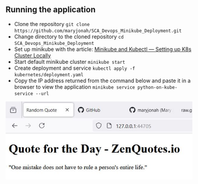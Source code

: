 ## Running the application
- Clone the repository
`git clone https://github.com/maryjonah/SCA_Devops_Minikube_Deployment.git`
- Change directory to the cloned repository
`cd SCA_Devops_Minikube_Deployment`
- Set up minikube with the article: [Minikube and Kubectl — Setting up K8s Cluster Locally](https://praveendandu24.medium.com/kubernetes-tutorial-for-beginners-mastering-the-basics-in-1-hour-332db7b5916b)
- Start default minikube cluster
`minikube start`
- Create deployment and service 
`kubectl apply -f kubernetes/deployment.yaml`
- Copy the IP address returned from the command below and paste it in a browser to view the application
`minikube service python-on-kube-service --url`

![Screenshot of Random Quotes Image of the Day displayed in a browser.](https://github.com/maryjonah/SCA_Devops_Minikube_Deployment/blob/main/app/static/minikube_random_quotes_home_page.JPG)
